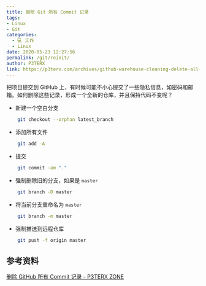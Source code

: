 ```yaml
---
title: 删除 Git 所有 Commit 记录
tags: 
- Linux
- Git
categories: 
  - 💻 工作
  - Linux
date: 2020-05-23 12:27:56
permalink: /git/reinit/
author: P3TERX
link: https://p3terx.com/archives/github-warehouse-cleaning-delete-all-commit-records.html
---
```


把项目提交到 GitHub 上，有时候可能不小心提交了一些隐私信息，如密码和邮箱。如何删除这些记录，形成一个全新的仓库，并且保持代码不变呢？

*   新建一个空白分支
```bash
    git checkout --orphan latest_branch
```
*   添加所有文件
```bash
    git add -A
```
*   提交
```bash
    git commit -am "."
```
*   强制删除旧的分支，如果是 `master`
```bash
    git branch -D master
```
*   将当前分支重命名为 `master`
```bash
    git branch -m master
```
*   强制推送到远程仓库
```bash
    git push -f origin master
```
## 参考资料

[删除 GitHub 所有 Commit 记录 - P3TERX ZONE](https://p3terx.com/archives/github-warehouse-cleaning-delete-all-commit-records.html)